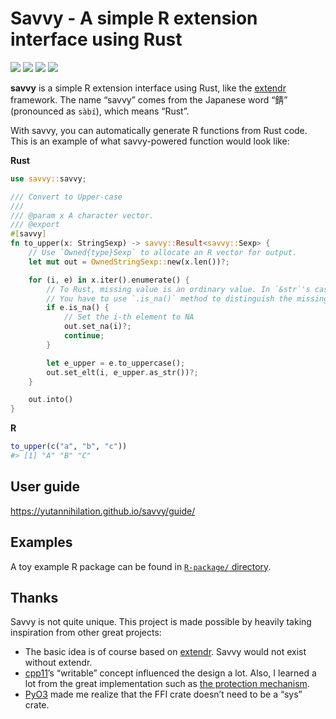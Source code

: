 

<!-- README.md is generated from README.qmd. Please edit that file -->

# Savvy - A simple R extension interface using Rust

<!-- badges: start -->

[![](https://img.shields.io/github/actions/workflow/status/yutannihilation/savvy/R-CMD-check.yaml?style=flat-square&logo=github)](https://github.com/yutannihilation/savvy/actions/workflows/R-CMD-check.yaml)
[![](https://img.shields.io/crates/v/savvy.svg?style=flat-square&logo=rust)](https://crates.io/crates/savvy)
[![](https://img.shields.io/docsrs/savvy.svg?style=flat-square&logo=docsdotrs)](https://docs.rs/savvy/latest/)
[![](https://img.shields.io/badge/%C2%AF%5C_(%E3%83%84)_%2F%C2%AF-green?style=flat-square&logo=docsdotrs&label=docs%20(dev)&labelColor=grey.png)](https://yutannihilation.github.io/savvy/reference/savvy/)

<!-- badges: end -->

**savvy** is a simple R extension interface using Rust, like the
[extendr](https://extendr.github.io/) framework. The name “savvy” comes
from the Japanese word “錆” (pronounced as `sàbí`), which means “Rust”.

With savvy, you can automatically generate R functions from Rust code.
This is an example of what savvy-powered function would look like:

**Rust**

``` rust
use savvy::savvy;

/// Convert to Upper-case
/// 
/// @param x A character vector.
/// @export
#[savvy]
fn to_upper(x: StringSexp) -> savvy::Result<savvy::Sexp> {
    // Use `Owned{type}Sexp` to allocate an R vector for output.
    let mut out = OwnedStringSexp::new(x.len())?;

    for (i, e) in x.iter().enumerate() {
        // To Rust, missing value is an ordinary value. In `&str`'s case, it's just "NA".
        // You have to use `.is_na()` method to distinguish the missing value.
        if e.is_na() {
            // Set the i-th element to NA
            out.set_na(i)?;
            continue;
        }

        let e_upper = e.to_uppercase();
        out.set_elt(i, e_upper.as_str())?;
    }

    out.into()
}
```

**R**

``` r
to_upper(c("a", "b", "c"))
#> [1] "A" "B" "C"
```

## User guide

<https://yutannihilation.github.io/savvy/guide/>

## Examples

A toy example R package can be found in [`R-package/`
directory](https://github.com/yutannihilation/savvy/tree/main/R-package).

## Thanks

Savvy is not quite unique. This project is made possible by heavily
taking inspiration from other great projects:

- The basic idea is of course based on
  [extendr](https://github.com/extendr/extendr/). Savvy would not exist
  without extendr.
- [cpp11](https://cpp11.r-lib.org/)’s “writable” concept influenced the
  design a lot. Also, I learned a lot from the great implementation such
  as [the protection
  mechanism](https://cpp11.r-lib.org/articles/internals.html#protection).
- [PyO3](https://github.com/PyO3/pyo3) made me realize that the FFI
  crate doesn’t need to be a “sys” crate.
